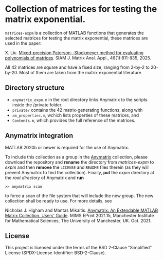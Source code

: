 # Collection of matrices for testing the matrix exponential.

`matrices-expm` is a collection of MATLAB functions that generates the selected matrices for testing the matrix exponential, these matrices are used in the paper:

X. Liu. [Mixed-precision Paterson--Stockmeyer method for evaluating polynomials of matrices](https://epubs.siam.org/doi/10.1137/24M1675734). SIAM J. Matrix Anal. Appl., 46(1):811-835, 2025.

All 42 matrices are square and have a fixed size, ranging from 2-by-2 to 20-by-20. Most of them are taken from the matrix exponential literature.


## Directory structure

- `anymatrix_expm.m` in the root directory links Anymatrix to the scripts inside the /private folder.
- `private/` contains the 42 matrix-generating functions, along with
- `am_properties.m`, wchich lists properties of these matrices, and
- `Contents.m`, which provides the full reference of the matrices.


## Anymatrix integration

MATLAB 2020b or newer is required for the use of Anymatrix.

To include this collection as a group in the [Anymatrix](https://github.com/mmikaitis/anymatrix) collection, please download the repository and **rename** the directory from *matrices-expm* to *expm* and then **remove** the `LICENSE` and `README` files therein (as they will prevent Anymatrix to find the collection). 
Finally, **put** the *expm* directory at the *root directory* of Anymatrix and **run**

```
>> anymatrix scan
```

to force a scan of the file system that will include the new group. The new collection shall be ready to use. 
For more details, see

Nicholas J. Higham and Mantas Mikaitis. [Anymatrix: An Extendable MATLAB Matrix Collection, Users' Guide](https://eprints.maths.manchester.ac.uk/2834/). MIMS EPrint 2021.15, Manchester Institute for Mathematical Sciences, The University of Manchester, UK. Oct. 2021.


## License

This project is licensed under the terms of the BSD 2-Clause "Simplified" License (SPDX-License-Identifier: BSD-2-Clause).
